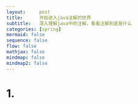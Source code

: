```yaml
---
layout:     post
title:      开始进入java注解的世界
subtitle:   深入理解java中的注解，看看注解到底是什么
categories: [spring]
mermaid: false
sequence: false
flow: false
mathjax: false
mindmap: false
mindmap2: false
---
```


# 1. 